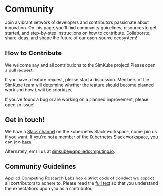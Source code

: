 # Community

Join a vibrant network of developers and contributors passionate about innovation. On this page, you'll find community
guidelines, resources to get started, and step-by-step instructions on how to contribute. Collaborate, share ideas, and
shape the future of our open-source ecosystem!

## How to Contribute

We welcome any and all contributions to the SimKube project!  Please open a pull request.

If you have a feature request, please start a discussion.  Members of the SimKube team will determine whether the
feature should become planned work and how it will be prioritized.

If you've found a bug or are working on a planned improvement, please open an issue!

## Get in touch!

We have a [Slack channel](https://kubernetes.slack.com/archives/C07LTUB823Z) on the Kubernetes Slack workspace, come
join us if you want.  If you're not a member of the Kubernetes Slack workspace, you can join
[here](https://communityinviter.com/apps/kubernetes/community).

Alternately, email us at [simkube@appliedcomputing.io](mailto:simkube@appliedcomputing.io).

## Community Guidelines

Applied Computing Research Labs has a strict code of conduct we expect all contributors to adhere to. Please read the
[full text](simkube/CODE_OF_CONDUCT.md) so that you understand the expectations upon you as a contributor.
